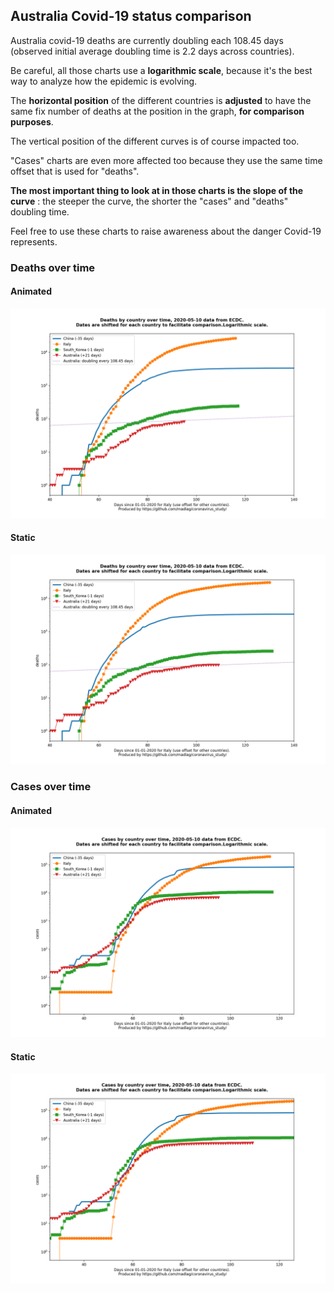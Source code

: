 ## Australia Covid-19 status comparison 

Australia covid-19 deaths are currently doubling each 108.45 days (observed initial average doubling time is 2.2 days across countries).



Be careful, all those charts use a **logarithmic scale**, because it's the best way to analyze how the epidemic is evolving.
 
The **horizontal position** of the different countries is **adjusted** to have the same fix number of deaths at the position in the graph, **for comparison purposes**.

The vertical position of the different curves is of course impacted too.

"Cases" charts are even more affected too because they use the same time offset that is used for "deaths".

**The most important thing to look at in those charts is the slope of the curve** : the steeper the curve, the shorter the "cases" and "deaths" doubling time.

Feel free to use these charts to raise awareness about the danger Covid-19 represents. 


 
### Deaths over time
 
#### Animated
![Australia covid-19 deaths animated chart](https://raw.githubusercontent.com/madlag/coronavirus_study/master/notebooks/graphs/2020-05-10/countries/Australia/2020-05-10_Australia_deaths.gif "Australia covid-19 deaths animated chart")   
 
#### Static
![Australia covid-19 deaths static chart](https://raw.githubusercontent.com/madlag/coronavirus_study/master/notebooks/graphs/2020-05-10/countries/Australia/2020-05-10_Australia_deaths.png "Australia covid-19 deaths static chart")   

 
### Cases over time
 
#### Animated
![Australia covid-19 cases animated chart](https://raw.githubusercontent.com/madlag/coronavirus_study/master/notebooks/graphs/2020-05-10/countries/Australia/2020-05-10_Australia_cases.gif "Australia covid-19 cases animated chart")   
 
#### Static
![Australia covid-19 cases static chart](https://raw.githubusercontent.com/madlag/coronavirus_study/master/notebooks/graphs/2020-05-10/countries/Australia/2020-05-10_Australia_cases.png "Australia covid-19 cases static chart")   

